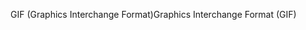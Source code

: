 <span data-ttu-id="7159a-101">GIF (Graphics Interchange Format)</span><span class="sxs-lookup"><span data-stu-id="7159a-101">Graphics Interchange Format (GIF)</span></span>
